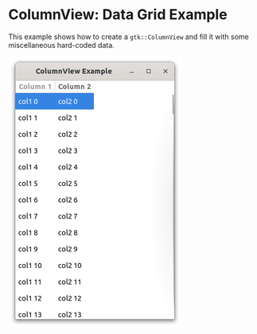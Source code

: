 # ColumnView: Data Grid Example

This example shows how to create a `gtk::ColumnView` and fill it with some
miscellaneous hard-coded data.

![Screenshot](screenshot.png)
